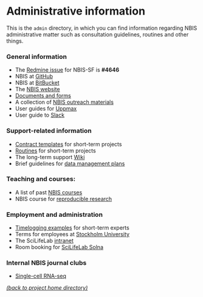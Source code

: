 # Administrative information

This is the `admin` directory, in which you can find information regarding NBIS
administrative matter such as consultation guidelines, routines and other
things.

### General information
 * The [Redmine issue][redmine-issue] for NBIS-SF is **#4646**
 * NBIS at [GitHub][nbis-github]
 * NBIS at [BitBucket][nbis-bitbucket]
 * The [NBIS website][nbis-web]
 * [Documents and forms][nbis-docs]
 * A collection of [NBIS outreach materials][nbis-outreach]
 * User guides for [Uppmax][uppmax-guides]
 * User guide to [Slack][slack-guides]

### Support-related information
 * [Contract templates][nbis-contract] for short-term projects
 * [Routines][nbis-routines] for short-term projects
 * The long-term support [Wiki][lts-wiki]
 * Brief guidelines for [data management plans][nbis-dmp]

### Teaching and courses:
 * A list of past [NBIS courses][nbis-courses]
 * NBIS course for [reproducible research][rep-res]

### Employment and administration
 * [Timelogging examples][nbis-time] for short-term experts
 * Terms for employees at [Stockholm University][admin-su]
 * The SciLifeLab [intranet][scilife-intra]
 * Room booking for [SciLifeLab Solna][scilife-rooms]

### Internal NBIS journal clubs
 * [Single-cell RNA-seq][club-scrnaseq]

[*(back to project home directory)*][sf-home]

[admin-su]: https://www.su.se/english/staff/personnel/2.258/you-and-your-workplace-1.107592
[club-scrnaseq]: https://groups.google.com/a/scilifelab.se/forum/#!forum/lts-scrnaseq
[lts-wiki]: https://wabi-wiki.scilifelab.se/display/KB/
[nbis-bitbucket]: https://bitbucket.org/scilifelab-lts/
[nbis-contract]: https://github.com/NBISweden/NBIS-templates-contract
[nbis-courses]: https://scilifelab.github.io/courses/
[nbis-dmp]: https://docs.google.com/document/d/1gotMFF7R02dEEnzoVaEtxoSzUD2QuVlkwuDbzRGulWw/edit#heading=h.wmrnkk9cdn3h
[nbis-docs]: https://nbis.se/about/doc/
[nbis-github]: https://github.com/NBISweden
[nbis-outreach]: https://github.com/NBISweden/NBIS-template-outreach
[nbis-routines]: https://projects.nbis.se/projects/internal-documents/wiki/New_routines_Feb_2018
[nbis-time]: https://projects.nbis.se/projects/internal-documents/wiki/Time_logging_instructions
[nbis-web]: https://nbis.se/
[redmine-issue]: https://projects.nbis.se/issues/4646
[rep-res]: https://nbis-reproducible-research.readthedocs.io/en/latest/tutorial_intro/
[scilife-intra]: http://intranet.scilifelab.se/
[scilife-rooms]: https://intranet.scilifelab.se/rooms/day.php?
[sf-home]: https://github.com/NBISweden/NBIS-support-framework
[slack-guides]: https://github.com/NBISweden/NBIS-support/framework/admin/SLACK.md 
[uppmax-guides]: https://www.uppmax.uu.se/support/user-guides/
